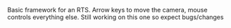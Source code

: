 Basic framework for an RTS. Arrow keys to move the camera, mouse controls everything else. Still working on this one so expect bugs/changes